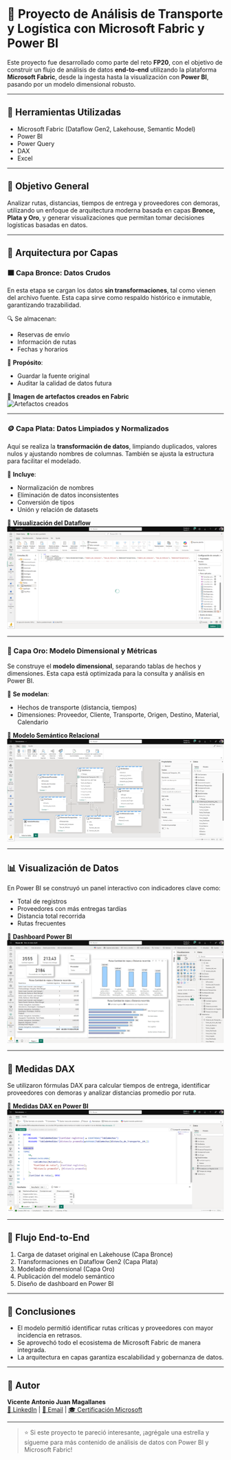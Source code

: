 # 🚚 Proyecto de Análisis de Transporte y Logística con Microsoft Fabric y Power BI

Este proyecto fue desarrollado como parte del reto **FP20**, con el objetivo de construir un flujo de análisis de datos **end-to-end** utilizando la plataforma **Microsoft Fabric**, desde la ingesta hasta la visualización con **Power BI**, pasando por un modelo dimensional robusto.

---

## 🔧 Herramientas Utilizadas

- Microsoft Fabric (Dataflow Gen2, Lakehouse, Semantic Model)
- Power BI
- Power Query
- DAX
- Excel

---

## 🎯 Objetivo General

Analizar rutas, distancias, tiempos de entrega y proveedores con demoras, utilizando un enfoque de arquitectura moderna basada en capas **Bronce, Plata y Oro**, y generar visualizaciones que permitan tomar decisiones logísticas basadas en datos.

---

## 🧱 Arquitectura por Capas

### 🟫 Capa Bronce: Datos Crudos

En esta etapa se cargan los datos **sin transformaciones**, tal como vienen del archivo fuente. Esta capa sirve como respaldo histórico e inmutable, garantizando trazabilidad.

🔍 Se almacenan:
- Reservas de envío
- Información de rutas
- Fechas y horarios

📌 **Propósito**:
- Guardar la fuente original
- Auditar la calidad de datos futura

📸 **Imagen de artefactos creados en Fabric**  
![Artefactos creados](Artefactoscreados.png)

---

### 🪙 Capa Plata: Datos Limpiados y Normalizados

Aquí se realiza la **transformación de datos**, limpiando duplicados, valores nulos y ajustando nombres de columnas. También se ajusta la estructura para facilitar el modelado.

📌 **Incluye**:
- Normalización de nombres
- Eliminación de datos inconsistentes
- Conversión de tipos
- Unión y relación de datasets

📸 **Visualización del Dataflow**  
![Flujo de transformación](DataFlow.png)

---

### 🥇 Capa Oro: Modelo Dimensional y Métricas

Se construye el **modelo dimensional**, separando tablas de hechos y dimensiones. Esta capa está optimizada para la consulta y análisis en Power BI.

📌 **Se modelan**:
- Hechos de transporte (distancia, tiempos)
- Dimensiones: Proveedor, Cliente, Transporte, Origen, Destino, Material, Calendario

📸 **Modelo Semántico Relacional**  
![Modelo Semántico](ModeloSemantico.png)

---

## 📊 Visualización de Datos

En Power BI se construyó un panel interactivo con indicadores clave como:

- Total de registros
- Proveedores con más entregas tardías
- Distancia total recorrida
- Rutas frecuentes

📸 **Dashboard Power BI**  
![Informe](Informe.png)

---

## 🧠 Medidas DAX

Se utilizaron fórmulas DAX para calcular tiempos de entrega, identificar proveedores con demoras y analizar distancias promedio por ruta.

📸 **Medidas DAX en Power BI**  
![Medidas Creadas](MedidasCreadas.png)

---

## 🔄 Flujo End-to-End

1. Carga de dataset original en Lakehouse (Capa Bronce)
2. Transformaciones en Dataflow Gen2 (Capa Plata)
3. Modelado dimensional (Capa Oro)
4. Publicación del modelo semántico
5. Diseño de dashboard en Power BI

---

## 📌 Conclusiones

- El modelo permitió identificar rutas críticas y proveedores con mayor incidencia en retrasos.
- Se aprovechó todo el ecosistema de Microsoft Fabric de manera integrada.
- La arquitectura en capas garantiza escalabilidad y gobernanza de datos.

---

## 👤 Autor

**Vicente Antonio Juan Magallanes**  
[🔗 LinkedIn](#) | [📧 Email](#) | [🎓 Certificación Microsoft](#)

---

> ⭐ Si este proyecto te pareció interesante, ¡agrégale una estrella y sígueme para más contenido de análisis de datos con Power BI y Microsoft Fabric!
